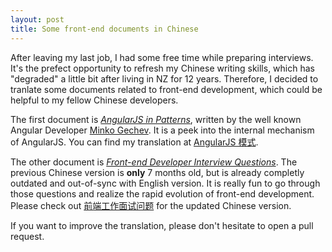 ```yaml
---
layout: post
title: Some front-end documents in Chinese
---
```


After leaving my last job, I had some free time while preparing interviews. It's the prefect opportunity to refresh my Chinese writing skills, which has "degraded" a little bit after living in NZ for 12 years. Therefore, I decided to tranlate some documents related to front-end development, which could be helpful to my fellow Chinese developers.

The first document is [_AngularJS in Patterns_](https://mgechev.github.io/angularjs-in-patterns/), written by the well known Angular Developer [Minko Gechev](http://blog.mgechev.com). It is a peek into the internal mechanism of AngularJS. You can find my translation at [AngularJS 模式](https://github.com/mgechev/angularjs-in-patterns/blob/master/i18n/README-zh-cn.md).

The other document is [_Front-end Developer Interview Questions_](http://h5bp.github.io/Front-end-Developer-Interview-Questions/). The previous Chinese version is **only** 7 months old, but is already completly outdated and out-of-sync with English version. It is really fun to go through those questions and realize the rapid evolution of front-end development. Please check out [前端工作面试问题](https://github.com/h5bp/Front-end-Developer-Interview-Questions/tree/master/Translations/Chinese) for the updated Chinese version.

If you want to improve the translation, please don't hesitate to open a pull request.

